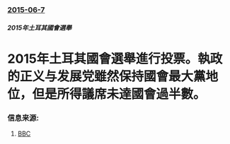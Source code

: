 ### [2015-06-7](/zh/news/2015/06/7/index.md)

##### 2015年土耳其國會選舉
# 2015年土耳其國會選舉進行投票。執政的正义与发展党雖然保持國會最大黨地位，但是所得議席未達國會過半數。 




### 信息来源:

1. [BBC](http://www.bbc.com/news/world-europe-33043812)
